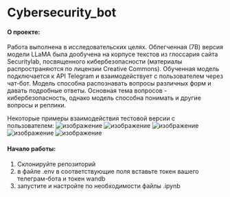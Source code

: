 # Cybersecurity_bot

#### О проекте:
Работа выполнена в исследовательских целях. Облегченная (7B) версия модели LLaMA была дообучена на корпусе текстов из глоссария сайта Securitylab, посвященного кибербезопасности (материалы распространяются по лицензии Creative Commons). Обученная модель подключается к API Telegram и взаимодействует с пользователем через чат-бот. Модель способна распознавать вопросы различных форм и давать подробные ответы. Основная тема вопросов - кибербезопасность, однако модель способна понимать и другие вопросы и реплики.

Некоторые примеры взаимодействия тестовой версии с пользователем:
![изображение](https://github.com/AndrewDOrlov/cybersecurity_bot/assets/116432159/a7e368de-b2d2-4741-9681-1f919370079a)
![изображение](https://github.com/AndrewDOrlov/cybersecurity_bot/assets/116432159/3aa14b9a-c4c8-4e1f-b2b0-92cd2e949f72)
![изображение](https://github.com/AndrewDOrlov/cybersecurity_bot/assets/116432159/4b2340da-cdad-417a-95ac-1fa50c6a70e9)
![изображение](https://github.com/AndrewDOrlov/cybersecurity_bot/assets/116432159/091ed25d-ce31-478d-adb2-be9a97b72918)
![изображение](https://github.com/AndrewDOrlov/cybersecurity_bot/assets/116432159/5212d207-256c-48b5-a7d5-d38012297d28)

#### Начало работы:
1. Склонируйте репозиторий
2. в файле .env в соответствующие поля вставьте токен вашего телеграм-бота и токен wandb
3. запустите и настройте по необходимости файлы .ipynb
